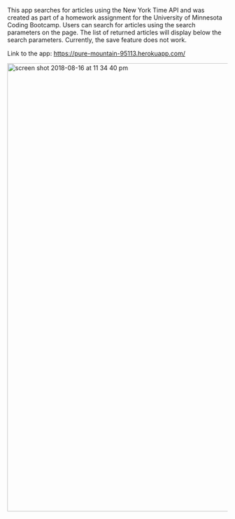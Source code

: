 This app searches for articles using the New York Time API and was created as part of a homework assignment for the University of Minnesota Coding Bootcamp. Users can search for articles using the search parameters on the page. The list of returned articles will display below the search parameters. Currently, the save feature does not work. 

Link to the app: https://pure-mountain-95113.herokuapp.com/

<img width="1024" alt="screen shot 2018-08-16 at 11 34 40 pm" src="https://user-images.githubusercontent.com/35227935/44247910-38410700-a1ad-11e8-9426-1d079a78e38d.png">

